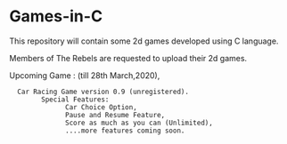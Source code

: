 # Games-in-C
This repository will contain some 2d games developed using C language.

Members of The Rebels are requested to upload their 2d games.

Upcoming Game : (till 28th March,2020),

      Car Racing Game version 0.9 (unregistered).
            Special Features:
                  Car Choice Option,
                  Pause and Resume Feature,
                  Score as much as you can (Unlimited),
                  ....more features coming soon.
